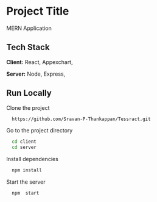 # Project Title

MERN Application


## Tech Stack

**Client:** React,  Appexchart,

**Server:** Node,  Express,




## Run Locally

Clone the project

```bash
  https://github.com/Sravan-P-Thankappan/Tessract.git
```

Go to the project directory

```bash
  cd client
  cd server
```


Install dependencies

```bash
  npm install
```

Start the server

```bash
  npm  start
```